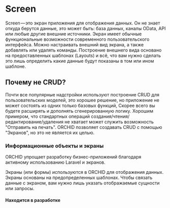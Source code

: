 # Screen

Screen — это экран приложения для отображения данных. Он не знает откуда берутся данные, это может быть: база данных, каналы OData, API или любые другие внешние источники. Экран имеет обычные функциональные возможности современного пользовательского интерфейса. Можно настраивать внешний вид экрана, а также добавлять или удалять команды. 
    Построение внешнего вида основано на предоставленных шаблонах (Layouts) и всё, что вам нужно сделать это лишь определить какие данные будут показаны в том или ином шаблоне.



## Почему не CRUD?

Почти все популярные надстройки используют построение CRUD для пользовательских моделей, это хорошее решение, но приложение не может состоять из одних только базовых функций, Скорее всего вы будете расширять и дополнять сгенерированную логику. Хорошим примером, что стандартных операций создания/чтения/редактирование/удаления не хватает может служить возможность "Отправить на печать". ORCHID позволяет создавать CRUD с помощью "Экранов", но это не является их целью.


### Информационные объекты и экраны

ORCHID упрощает разработку бизнес-приложений благодаря активному использованию Laravel и экранов.

Экраны (или формы) используются в ORCHID для отображения данных. Экраны основаны на предопределенных шаблонах. Чтобы связать данные с экраном, вам нужно лишь указать отображаемые сущности или запросы. 



#### Находится в разработке
